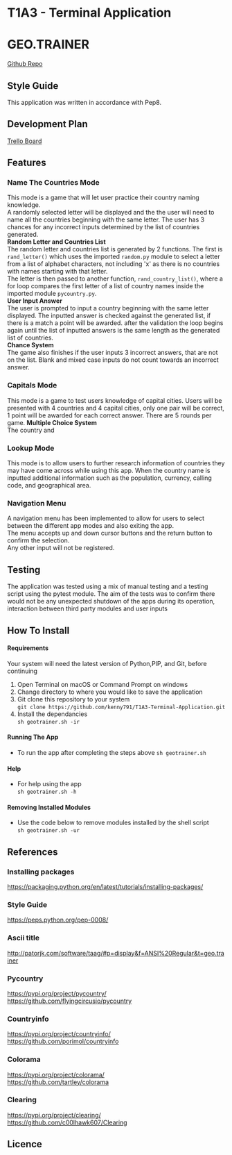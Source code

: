 # T1A3 - Terminal Application
# GEO.TRAINER

[Github Repo](https://github.com/kenny791/T1A3-Terminal-Application)


## Style Guide
This application was written in accordance with Pep8.


## Development Plan
[Trello Board](https://trello.com/b/WhCE9AiQ/t1a3-terminal-application)

## Features  

### Name The Countries Mode
This mode is a game that will let user practice their country naming knowledge.   
A randomly selected letter will be displayed and the the user will need to name all the countries beginning with the same letter. The user has 3 chances for any incorrect inputs determined by the list of countries generated.  
**Random Letter and Countries List**  
The random letter and countries list is generated by 2 functions. The first is `rand_letter()` which uses the imported `random.py` module to select a letter from a list of alphabet characters, not including 'x' as there is no countries with names starting with that letter.  
The letter is then passed to another function, `rand_country_list()`, where a for loop compares the first letter of a list of country names inside the imported module `pycountry.py`.    
**User Input Answer**   
The user is prompted to input a country beginning with the same letter displayed. The inputted answer is checked against the generated list, if there is a match a point will be awarded. after the validation the loop begins again until the list of inputted answers is the same length as the generated list of countries.  
**Chance System**  
The game also finishes if the user inputs 3 incorrect answers, that are not on the list. Blank  and mixed case inputs do not count towards an incorrect answer.


### Capitals Mode
This mode is a game to test users knowledge of capital cities. Users will be presented with 4 countries and 4 capital cities, only one pair will be correct, 1 point will be awarded for each correct answer. There are 5 rounds per game.
**Multiple Choice System**  
The country and 

### Lookup Mode
This mode is to allow users to further research information of countries they may have come across while using this app. When the country name is inputted additional information such as the population, currency, calling code, and geographical area.

### Navigation Menu
A navigation menu has been implemented to allow for users to select between the different app modes and also exiting the app.  
The menu accepts up and down cursor buttons and the return button to confirm the selection.  
Any other input will not be registered.

## Testing
The application was tested using a mix of manual testing and a testing script using the pytest module. The aim of the tests was to confirm there would not be any unexpected shutdown of the apps during its operation, interaction between third party modules and user inputs


## How To Install
#### Requirements
Your system will need the latest version of Python,PIP, and Git, before continuing

1. Open Terminal on macOS or Command Prompt on windows
2. Change directory to where you would like to save the application
3. Git clone this repository to your system  
`git clone https://github.com/kenny791/T1A3-Terminal-Application.git`  
6. Install the dependancies  
`sh geotrainer.sh -ir`

#### Running The App
- To run the app after completing the steps above
`sh geotrainer.sh`

#### Help
- For help using the app  
`sh geotrainer.sh -h`

#### Removing Installed Modules 
- Use the code below to remove modules installed by the shell script  
`sh geotrainer.sh -ur`


## References 
### Installing packages
https://packaging.python.org/en/latest/tutorials/installing-packages/

### Style Guide
https://peps.python.org/pep-0008/

### Ascii title
http://patorjk.com/software/taag/#p=display&f=ANSI%20Regular&t=geo.trainer


### Pycountry
https://pypi.org/project/pycountry/  
https://github.com/flyingcircusio/pycountry  

### Countryinfo
https://pypi.org/project/countryinfo/  
https://github.com/porimol/countryinfo  

### Colorama
https://pypi.org/project/colorama/  
https://github.com/tartley/colorama  

### Clearing
https://pypi.org/project/clearing/  
https://github.com/c00lhawk607/Clearing



## Licence
